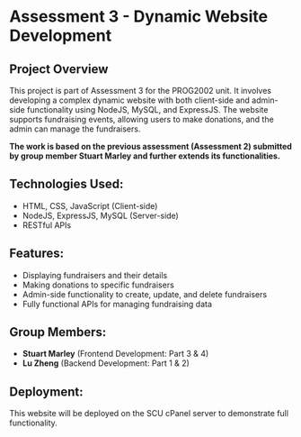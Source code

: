 # Assessment 3 - Dynamic Website Development

## Project Overview
This project is part of Assessment 3 for the PROG2002 unit. It involves developing a complex dynamic website with both client-side and admin-side functionality using NodeJS, MySQL, and ExpressJS. The website supports fundraising events, allowing users to make donations, and the admin can manage the fundraisers.

**The work is based on the previous assessment (Assessment 2) submitted by group member Stuart Marley and further extends its functionalities.**

## Technologies Used:
- HTML, CSS, JavaScript (Client-side)
- NodeJS, ExpressJS, MySQL (Server-side)
- RESTful APIs

## Features:
- Displaying fundraisers and their details
- Making donations to specific fundraisers
- Admin-side functionality to create, update, and delete fundraisers
- Fully functional APIs for managing fundraising data

## Group Members:
- **Stuart Marley** (Frontend Development: Part 3 & 4)
- **Lu Zheng** (Backend Development: Part 1 & 2)

## Deployment:
This website will be deployed on the SCU cPanel server to demonstrate full functionality.

